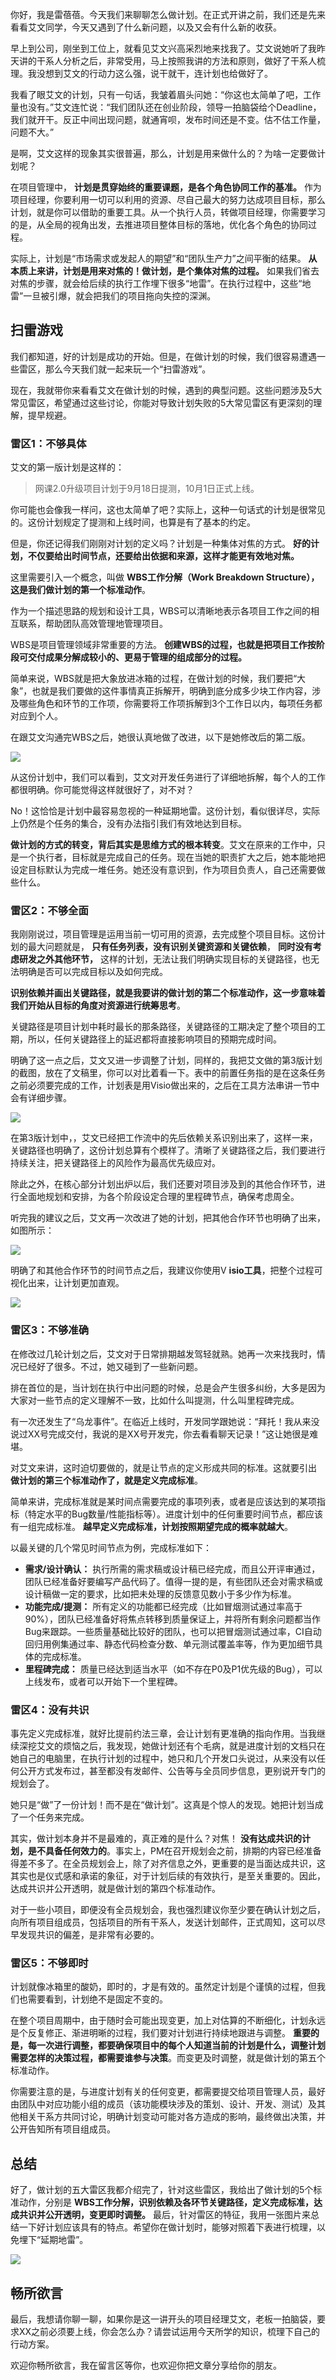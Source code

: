 你好，我是雷蓓蓓。今天我们来聊聊怎么做计划。在正式开讲之前，我们还是先来看看艾文同学，今天又遇到了什么新问题，以及又会有什么新的收获。

早上到公司，刚坐到工位上，就看见艾文兴高采烈地来找我了。艾文说她听了我昨天讲的干系人分析之后，非常受用，马上按照我讲的方法和原则，做好了干系人梳理。我没想到艾文的行动力这么强，说干就干，连计划也给做好了。

我看了眼艾文的计划，只有一句话，我皱着眉头问她：“你这也太简单了吧，工作量也没有。”艾文连忙说：“我们团队还在创业阶段，领导一拍脑袋给个Deadline，我们就开干。反正中间出现问题，就通宵呗，发布时间还是不变。估不估工作量，问题不大。”

是啊，艾文这样的现象其实很普遍，那么，计划是用来做什么的？为啥一定要做计划呢？

在项目管理中， **计划是贯穿始终的重要课题，是各个角色协同工作的基准。** 作为项目经理，你要利用一切可以利用的资源、尽自己最大的努力达成项目目标，那么计划，就是你可以借助的重要工具。从一个执行人员，转做项目经理，你需要学习的是，从全局的视角出发，去推进项目整体目标的落地，优化各个角色的协同过程。

实际上，计划是“市场需求或发起人的期望”和“团队生产力”之间平衡的结果。 **从本质上来讲，计划是用来对焦的！做计划，是个集体对焦的过程。** 如果我们省去对焦的步骤，就会给后续的执行工作埋下很多“地雷”。在执行过程中，这些“地雷”一旦被引爆，就会把我们的项目拖向失控的深渊。

## **扫雷游戏**

我们都知道，好的计划是成功的开始。但是，在做计划的时候，我们很容易遭遇一些雷区，那么今天我们就一起来玩一个“扫雷游戏”。

现在，我就带你来看看艾文在做计划的时候，遇到的典型问题。这些问题涉及5大常见雷区，希望通过这些讨论，你能对导致计划失败的5大常见雷区有更深刻的理解，提早规避。

### **雷区1：不够具体**

艾文的第一版计划是这样的：

> 网课2.0升级项目计划于9月18日提测，10月1日正式上线。

你可能也会像我一样问，这也太简单了吧？实际上，这种一句话式的计划是很常见的。这份计划规定了提测和上线时间，也算是有了基本的约定。

但是，你还记得我们刚刚对计划的定义吗？计划是一种集体对焦的方式。 **好的计划，不仅要给出时间节点，还要给出依据和来源，这样才能更有效地对焦。**

这里需要引入一个概念，叫做 **WBS工作分解（Work Breakdown Structure），这是我们做计划的第一个标准动作**。

作为一个描述思路的规划和设计工具，WBS可以清晰地表示各项目工作之间的相互联系，帮助团队高效管理地管理项目。

WBS是项目管理领域非常重要的方法。 **创建WBS的过程，也就是把项目工作按阶段可交付成果分解成较小的、更易于管理的组成部分的过程。**

简单来说，WBS就是把大象放进冰箱的过程，在做计划的时候，我们要把“大象”，也就是我们要做的这件事情真正拆解开，明确到底分成多少块工作内容，涉及哪些角色和环节的工作项，你需要将工作项拆解到3个工作日以内，每项任务都对应到个人。

在跟艾文沟通完WBS之后，她很认真地做了改进，以下是她修改后的第二版。

![](https://static001.geekbang.org/resource/image/fc/e4/fc48769b83279ac847eee1640bfaa7e4.png?wh=656x705)

从这份计划中，我们可以看到，艾文对开发任务进行了详细地拆解，每个人的工作都很明确。你可能觉得这样就很好了，对不对？

No！这恰恰是计划中最容易忽视的一种延期地雷。这份计划，看似很详尽，实际上仍然是个任务的集合，没有办法指引我们有效地达到目标。

**做计划的方式的转变，背后其实是思维方式的根本转变**。艾文在原来的工作中，只是一个执行者，目标就是完成自己的任务。现在当她的职责扩大之后，她本能地把设定目标默认为完成一堆任务。她还没有意识到，作为项目负责人，自己还需要做些什么。

### **雷区2：不够全面**

我刚刚说过，项目管理是运用当前一切可用的资源，去完成整个项目目标。这份计划的最大问题就是， **只有任务列表，没有识别关键资源和关键依赖**， **同时没有考虑研发之外其他环节，** 这样的计划，无法让我们明确实现目标的关键路径，也无法明确是否可以完成目标以及如何完成。

**识别依赖并画出关键路径，就是我要讲的做计划的第二个标准动作，这一步意味着我们开始从目标的角度对资源进行统筹思考**。

关键路径是项目计划中耗时最长的那条路径，关键路径的工期决定了整个项目的工期，所以，任何关键路径上的延迟都将直接影响项目的预期完成时间。

明确了这一点之后，艾文又进一步调整了计划，同样的，我把艾文做的第3版计划的截图，放在了文稿里，你可以对比着看一下。表中的前置任务指的是在这条任务之前必须要完成的工作，计划表是用Visio做出来的，之后在工具方法串讲一节中会有详细步骤。

![](https://static001.geekbang.org/resource/image/7c/f2/7c14929c016a6c3a7da15d8df0e1e2f2.png?wh=1268x561)

在第3版计划中，，艾文已经把工作流中的先后依赖关系识别出来了，这样一来，关键路径也明确了，这份计划总算有个模样了。清晰了关键路径之后，我们要进行持续关注，把关键路径上的风险作为最高优先级应对。

除此之外，在核心部分计划出炉以后，我们还要对项目涉及到的其他合作环节，进行全面地规划和安排，为各个阶段设定合理的里程碑节点，确保考虑周全。

听完我的建议之后，艾文再一次改进了她的计划，把其他合作环节也明确了出来，如图所示：

![](https://static001.geekbang.org/resource/image/ee/yb/ee909cbf21cecf7ec5b4d1366e593yyb.png?wh=1322x1046)

明确了和其他合作环节的时间节点之后，我建议你使用V **isio工具**，把整个过程可视化出来，让计划更加直观。

![](https://static001.geekbang.org/resource/image/ec/39/ec79d263252f1c47c4e7f8d305515839.png?wh=1182x326)

### **雷区3：不够准确**

在修改过几轮计划之后，艾文对于日常排期越发驾轻就熟。她再一次来找我时，情况已经好了很多。不过，她又碰到了一些新问题。

排在首位的是，当计划在执行中出问题的时候，总是会产生很多纠纷，大多是因为大家对一些节点的定义理解不一致，比如什么叫提测，什么叫里程碑完成。

有一次还发生了“乌龙事件”。在临近上线时，开发同学跟她说：“拜托！我从来没说过XX号完成交付，我说的是XX号开发完，你去看看聊天记录！”这让她很是难堪。

对艾文来讲，这时迫切要做的，就是让节点的定义形成共同的标准。这就要引出 **做计划的第三个标准动作了，就是定义完成标准**。

简单来讲，完成标准就是某时间点需要完成的事项列表，或者是应该达到的某项指标（特定水平的Bug数量/性能指标等）。进度计划中的任何重要时间节点，都应该有一组完成标准。 **越早定义完成标准，计划按照期望完成的概率就越大**。

以最关键的几个常见时间节点为例，完成标准如下：

- **需求/设计确认：** 执行所需的需求稿或设计稿已经完成，而且公开评审通过，团队已经准备好要编写产品代码了。值得一提的是，有些团队还会对需求稿或设计稿做一定的要求，比如把未处理的反馈意见数小于多少作为标准。
- **功能完成/提测：** 所有定义的功能都已经完成（比如冒烟测试通过率高于90%），团队已经准备好将焦点转移到质量保证上，并将所有剩余问题都当作Bug来跟踪。一些质量基础比较好的团队，也可以把冒烟测试通过率，CI自动回归用例集通过率、静态代码检查分数、单元测试覆盖率等，作为更加细节具体的完成标准。
- **里程碑完成：** 质量已经达到适当水平（如不存在P0及P1优先级的Bug），可以上线发布，或者可以开始下一个里程碑。

### **雷区4：没有共识**

事先定义完成标准，就好比提前约法三章，会让计划有更准确的指向作用。当我继续深挖艾文的烦恼之后，我发现，她做计划还有个毛病，就是进度计划的文档只在她自己的电脑里，在执行计划的过程中，她只和几个开发口头说过，从来没有以任何公开方式发布过，甚至都没有发邮件、公告等与全员同步信息，更别说开专门的规划会了。

她只是“做”了一份计划！而不是在“做计划”。这真是个惊人的发现。她把计划当成了一个任务来完成。

其实，做计划本身并不是最难的，真正难的是什么？对焦！ **没有达成共识的计划，是不具备任何效力的**。事实上，PM在召开规划会之前，排期的内容已经准备得差不多了。在全员规划会上，除了对齐信息之外，更重要的是当面达成共识，这其实也是仪式感和承诺的象征，对于计划后续的有效执行，是至关重要的。因此，达成共识并公开透明，就是做计划的第四个标准动作。

对于一些小项目，即便没有全员规划会，我也强烈建议你至少要在确认计划之后，向所有项目组成员，包括项目的所有干系人，发送计划邮件，正式周知，这可以尽早发现共识的偏差，是非常有必要的。

### **雷区5：不够即时**

计划就像冰箱里的酸奶，即时的，才是有效的。虽然定计划是个谨慎的过程，但我们也需要看到，计划绝不是固定不变的。

在整个项目周期中，由于随时会可能出现变更，加上对估算的不断细化，计划永远是个反复修正、渐进明晰的过程，我们要对计划进行持续地跟进与调整。 **重要的是，每一次进行调整，都要确保项目中的每个人知道当前的计划是什么，调整计划需要怎样的决策过程，都需要谁参与决策**。而变更及时调整，就是做计划的第五个标准动作。

你需要注意的是，与进度计划有关的任何变更，都需要提交给项目管理人员，最好由团队中对应功能小组的成员（该功能模块涉及的策划、设计、开发、测试）及其他相关干系方共同讨论，明确计划变动可能对各方造成的影响，最终做出决策，并公开告知所有项目组成员。

## **总结**

好了，做计划的五大雷区我都介绍完了，针对这些雷区，我给出了做计划的5个标准动作，分别是 **WBS工作分解，识别依赖及各环节关键路径，定义完成标准，达成共识并公开透明，变更即时调整。** 最后，针对雷区的特征，我用一张图片来总结一下好计划应该具有的特点。希望你在做计划时，能够对照着下表进行梳理，以免埋下“延期地雷”。

![](https://static001.geekbang.org/resource/image/61/02/61ff2e1yy70b01a6e84cfb45c290c302.png?wh=1918x950)

## **畅所欲言**

最后，我想请你聊一聊，如果你是这一讲开头的项目经理艾文，老板一拍脑袋，要求XX之前必须要上线，你会怎么办？请尝试运用今天所学的知识，梳理下自己的行动方案。

欢迎你畅所欲言，我在留言区等你，也欢迎你把文章分享给你的朋友。